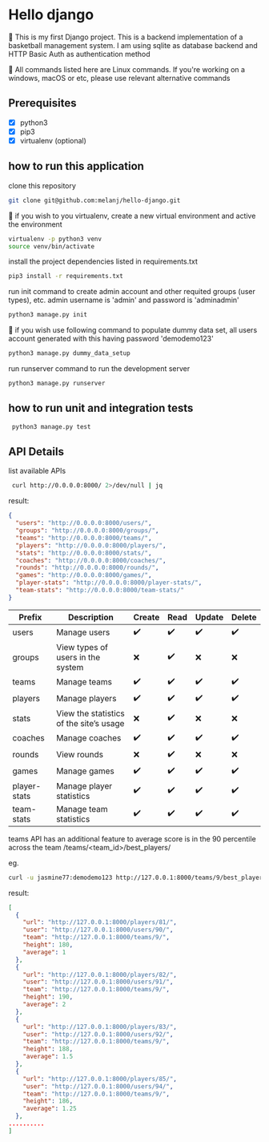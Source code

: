 Hello django
=========================
:construction: This is my first Django project. This is a backend implementation of a basketball management system. I am using sqlite as database backend and HTTP Basic Auth as authentication method   

:traffic_light: All commands listed here are Linux commands. If you're working on a windows, macOS or etc, please use relevant alternative commands

## Prerequisites

- [x] python3
- [x] pip3
- [x] virtualenv (optional)

## how to run this application

clone this repository 

```bash
git clone git@github.com:melanj/hello-django.git
```

:sunrise: if you wish to you virtualenv, create a new virtual environment and active the environment

```bash
virtualenv -p python3 venv
source venv/bin/activate
```

install the project dependencies listed in requirements.txt
```bash
pip3 install -r requirements.txt
```

run init command to create admin account and other requited groups (user types), etc. admin username is 'admin' and password is 'adminadmin'
```bash
python3 manage.py init
```

:sunrise: if you wish use following command to populate dummy data set, all users account generated with this having password 'demodemo123' 
```bash
python3 manage.py dummy_data_setup
```

run runserver command to run the development server
```bash
python3 manage.py runserver
```

## how to run unit and integration tests

```bash
 python3 manage.py test
```

## API Details

list available APIs

```bash
 curl http://0.0.0.0:8000/ 2>/dev/null | jq
 ```

result:

```json
{
  "users": "http://0.0.0.0:8000/users/",
  "groups": "http://0.0.0.0:8000/groups/",
  "teams": "http://0.0.0.0:8000/teams/",
  "players": "http://0.0.0.0:8000/players/",
  "stats": "http://0.0.0.0:8000/stats/",
  "coaches": "http://0.0.0.0:8000/coaches/",
  "rounds": "http://0.0.0.0:8000/rounds/",
  "games": "http://0.0.0.0:8000/games/",
  "player-stats": "http://0.0.0.0:8000/player-stats/",
  "team-stats": "http://0.0.0.0:8000/team-stats/"
}
 ```

| Prefix       | Description  | Create             | Read               | Update             | Delete             |
|--------------|--------------|--------------------|--------------------|--------------------|--------------------|
| users        | Manage users        | :heavy_check_mark: | :heavy_check_mark: | :heavy_check_mark: | :heavy_check_mark: |
| groups       | View types of users in the system       | :x:                | :heavy_check_mark: | :x:                | :x:                |
| teams        | Manage teams        | :heavy_check_mark: | :heavy_check_mark: | :heavy_check_mark: | :heavy_check_mark: |
| players      | Manage players      | :heavy_check_mark: | :heavy_check_mark: | :heavy_check_mark: | :heavy_check_mark: |
| stats        | View the statistics of the site’s usage        | :x:                | :heavy_check_mark: | :x:                | :x:                |
| coaches      | Manage coaches      | :heavy_check_mark: | :heavy_check_mark: | :heavy_check_mark: | :heavy_check_mark: |
| rounds       | View rounds       | :x:                | :heavy_check_mark: | :x:                | :x:                |
| games        | Manage games        | :heavy_check_mark: | :heavy_check_mark: | :heavy_check_mark: | :heavy_check_mark: |
| player-stats | Manage player statistics | :heavy_check_mark: | :heavy_check_mark: | :heavy_check_mark: | :heavy_check_mark: |
| team-stats   | Manage team statistics   | :heavy_check_mark: | :heavy_check_mark: | :heavy_check_mark: | :heavy_check_mark: |


teams API has an additional feature to average score is in the 90 percentile across the team
/teams/<team_id>/best_players/

eg.

```bash
curl -u jasmine77:demodemo123 http://127.0.0.1:8000/teams/9/best_players/ 2>/dev/null | jq
 ```

result:
```json
[
  {
    "url": "http://127.0.0.1:8000/players/81/",
    "user": "http://127.0.0.1:8000/users/90/",
    "team": "http://127.0.0.1:8000/teams/9/",
    "height": 180,
    "average": 1
  },
  {
    "url": "http://127.0.0.1:8000/players/82/",
    "user": "http://127.0.0.1:8000/users/91/",
    "team": "http://127.0.0.1:8000/teams/9/",
    "height": 190,
    "average": 2
  },
  {
    "url": "http://127.0.0.1:8000/players/83/",
    "user": "http://127.0.0.1:8000/users/92/",
    "team": "http://127.0.0.1:8000/teams/9/",
    "height": 188,
    "average": 1.5
  },
  {
    "url": "http://127.0.0.1:8000/players/85/",
    "user": "http://127.0.0.1:8000/users/94/",
    "team": "http://127.0.0.1:8000/teams/9/",
    "height": 186,
    "average": 1.25
  },
..........
]
 ```